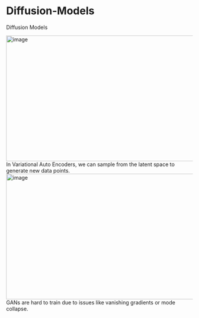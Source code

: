 # Diffusion-Models
Diffusion Models

<img width="1100" height="340" alt="image" src="https://github.com/user-attachments/assets/26222222-0ce3-462d-8f3a-804561816915" />
In Variational Auto Encoders, we can sample from the latent space to generate new data points.

<img width="1111" height="340" alt="image" src="https://github.com/user-attachments/assets/12cf5929-555b-427d-9046-7201fe8754bf" />
GANs are hard to train due to issues like vanishing gradients or mode collapse.
